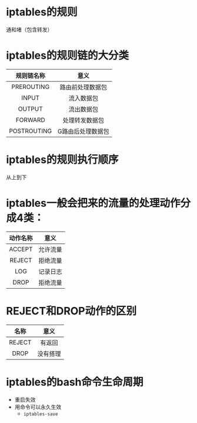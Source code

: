 # iptables的规则  
通和堵（包含转发）  

# iptables的规则链的大分类  
| 规则链名称 | 意义 |  
|:----------:|:----------------:|  
| PREROUTING | 路由前处理数据包 |  
| INPUT | 流入数据包 |  
| OUTPUT | 流出数据包 |  
| FORWARD | 处理转发数据包 |  
| POSTROUTING | G路由后处理数据包 |  

# iptables的规则执行顺序  
从上到下  

# iptables一般会把来的流量的处理动作分成4类：  
|动作名称|意义|  
|:------:|:-------:|  
| ACCEPT | 允许流量|  
| REJECT | 拒绝流量|  
| LOG | 记录日志|  
| DROP | 拒绝流量|  

# REJECT和DROP动作的区别  
|名称|意义|  
|:------:|:-------:|  
| REJECT | 有返回|  
| DROP | 没有搭理|  

# iptables的bash命令生命周期
+ 重启失效  
+ 用命令可以永久生效  
    + `iptables-save`   
